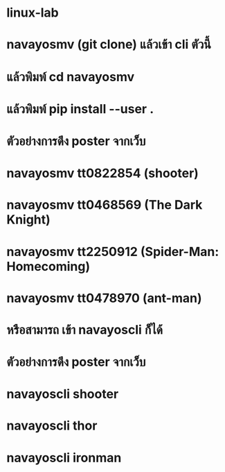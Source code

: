 # linux-lab
# navayosmv (git clone) แล้วเข้า cli ตัวนี้ 
# แล้วพิมพ์ cd navayosmv
# แล้วพิมพ์ pip install --user .
# ตัวอย่างการดึง poster จากเว็บ
# navayosmv tt0822854     (shooter)
# navayosmv tt0468569     (The Dark Knight)
# navayosmv tt2250912     (Spider-Man: Homecoming)
# navayosmv tt0478970     (ant-man)
# หรือสามารถ เข้า navayoscli ก็ได้
# ตัวอย่างการดึง poster จากเว็บ
# navayoscli shooter
# navayoscli thor
# navayoscli ironman
